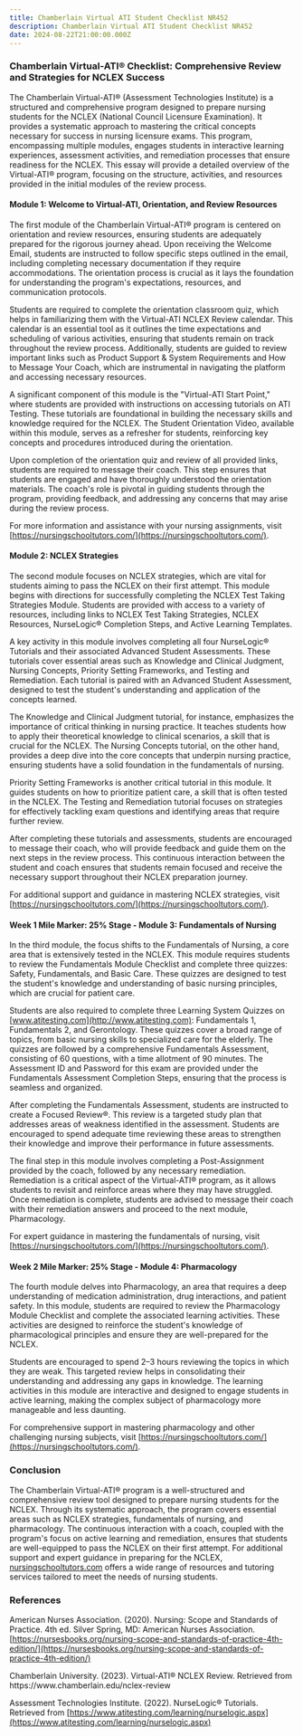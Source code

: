 ```yaml
---
title: Chamberlain Virtual ATI Student Checklist NR452
description: Chamberlain Virtual ATI Student Checklist NR452
date: 2024-08-22T21:00:00.000Z
---
```


### Chamberlain Virtual-ATI® Checklist: Comprehensive Review and Strategies for NCLEX Success

The Chamberlain Virtual-ATI® (Assessment Technologies Institute) is a structured and comprehensive program designed to prepare nursing students for the NCLEX (National Council Licensure Examination). It provides a systematic approach to mastering the critical concepts necessary for success in nursing licensure exams. This program, encompassing multiple modules, engages students in interactive learning experiences, assessment activities, and remediation processes that ensure readiness for the NCLEX. This essay will provide a detailed overview of the Virtual-ATI® program, focusing on the structure, activities, and resources provided in the initial modules of the review process.

#### Module 1: Welcome to Virtual-ATI, Orientation, and Review Resources

The first module of the Chamberlain Virtual-ATI® program is centered on orientation and review resources, ensuring students are adequately prepared for the rigorous journey ahead. Upon receiving the Welcome Email, students are instructed to follow specific steps outlined in the email, including completing necessary documentation if they require accommodations. The orientation process is crucial as it lays the foundation for understanding the program's expectations, resources, and communication protocols.

Students are required to complete the orientation classroom quiz, which helps in familiarizing them with the Virtual-ATI NCLEX Review calendar. This calendar is an essential tool as it outlines the time expectations and scheduling of various activities, ensuring that students remain on track throughout the review process. Additionally, students are guided to review important links such as Product Support & System Requirements and How to Message Your Coach, which are instrumental in navigating the platform and accessing necessary resources.

A significant component of this module is the "Virtual-ATI Start Point," where students are provided with instructions on accessing tutorials on ATI Testing. These tutorials are foundational in building the necessary skills and knowledge required for the NCLEX. The Student Orientation Video, available within this module, serves as a refresher for students, reinforcing key concepts and procedures introduced during the orientation.

Upon completion of the orientation quiz and review of all provided links, students are required to message their coach. This step ensures that students are engaged and have thoroughly understood the orientation materials. The coach's role is pivotal in guiding students through the program, providing feedback, and addressing any concerns that may arise during the review process.

For more information and assistance with your nursing assignments, visit [https://nursingschooltutors.com/](https://nursingschooltutors.com/).

#### Module 2: NCLEX Strategies

The second module focuses on NCLEX strategies, which are vital for students aiming to pass the NCLEX on their first attempt. This module begins with directions for successfully completing the NCLEX Test Taking Strategies Module. Students are provided with access to a variety of resources, including links to NCLEX Test Taking Strategies, NCLEX Resources, NurseLogic® Completion Steps, and Active Learning Templates.

A key activity in this module involves completing all four NurseLogic® Tutorials and their associated Advanced Student Assessments. These tutorials cover essential areas such as Knowledge and Clinical Judgment, Nursing Concepts, Priority Setting Frameworks, and Testing and Remediation. Each tutorial is paired with an Advanced Student Assessment, designed to test the student's understanding and application of the concepts learned.

The Knowledge and Clinical Judgment tutorial, for instance, emphasizes the importance of critical thinking in nursing practice. It teaches students how to apply their theoretical knowledge to clinical scenarios, a skill that is crucial for the NCLEX. The Nursing Concepts tutorial, on the other hand, provides a deep dive into the core concepts that underpin nursing practice, ensuring students have a solid foundation in the fundamentals of nursing.

Priority Setting Frameworks is another critical tutorial in this module. It guides students on how to prioritize patient care, a skill that is often tested in the NCLEX. The Testing and Remediation tutorial focuses on strategies for effectively tackling exam questions and identifying areas that require further review.

After completing these tutorials and assessments, students are encouraged to message their coach, who will provide feedback and guide them on the next steps in the review process. This continuous interaction between the student and coach ensures that students remain focused and receive the necessary support throughout their NCLEX preparation journey.

For additional support and guidance in mastering NCLEX strategies, visit [https://nursingschooltutors.com/](https://nursingschooltutors.com/).

#### Week 1 Mile Marker: 25% Stage - Module 3: Fundamentals of Nursing

In the third module, the focus shifts to the Fundamentals of Nursing, a core area that is extensively tested in the NCLEX. This module requires students to review the Fundamentals Module Checklist and complete three quizzes: Safety, Fundamentals, and Basic Care. These quizzes are designed to test the student's knowledge and understanding of basic nursing principles, which are crucial for patient care.

Students are also required to complete three Learning System Quizzes on [www.atitesting.com](http://www.atitesting.com): Fundamentals 1, Fundamentals 2, and Gerontology. These quizzes cover a broad range of topics, from basic nursing skills to specialized care for the elderly. The quizzes are followed by a comprehensive Fundamentals Assessment, consisting of 60 questions, with a time allotment of 90 minutes. The Assessment ID and Password for this exam are provided under the Fundamentals Assessment Completion Steps, ensuring that the process is seamless and organized.

After completing the Fundamentals Assessment, students are instructed to create a Focused Review®. This review is a targeted study plan that addresses areas of weakness identified in the assessment. Students are encouraged to spend adequate time reviewing these areas to strengthen their knowledge and improve their performance in future assessments.

The final step in this module involves completing a Post-Assignment provided by the coach, followed by any necessary remediation. Remediation is a critical aspect of the Virtual-ATI® program, as it allows students to revisit and reinforce areas where they may have struggled. Once remediation is complete, students are advised to message their coach with their remediation answers and proceed to the next module, Pharmacology.

For expert guidance in mastering the fundamentals of nursing, visit [https://nursingschooltutors.com/](https://nursingschooltutors.com/).

#### Week 2 Mile Marker: 25% Stage - Module 4: Pharmacology

The fourth module delves into Pharmacology, an area that requires a deep understanding of medication administration, drug interactions, and patient safety. In this module, students are required to review the Pharmacology Module Checklist and complete the associated learning activities. These activities are designed to reinforce the student's knowledge of pharmacological principles and ensure they are well-prepared for the NCLEX.

Students are encouraged to spend 2–3 hours reviewing the topics in which they are weak. This targeted review helps in consolidating their understanding and addressing any gaps in knowledge. The learning activities in this module are interactive and designed to engage students in active learning, making the complex subject of pharmacology more manageable and less daunting.

For comprehensive support in mastering pharmacology and other challenging nursing subjects, visit [https://nursingschooltutors.com/](https://nursingschooltutors.com/).

### Conclusion

The Chamberlain Virtual-ATI® program is a well-structured and comprehensive review tool designed to prepare nursing students for the NCLEX. Through its systematic approach, the program covers essential areas such as NCLEX strategies, fundamentals of nursing, and pharmacology. The continuous interaction with a coach, coupled with the program's focus on active learning and remediation, ensures that students are well-equipped to pass the NCLEX on their first attempt. For additional support and expert guidance in preparing for the NCLEX, [nursingschooltutors.com](https://nursingschooltutors.com/) offers a wide range of resources and tutoring services tailored to meet the needs of nursing students.

### References

American Nurses Association. (2020). Nursing: Scope and Standards of Practice. 4th ed. Silver Spring, MD: American Nurses Association. [https://nursesbooks.org/nursing-scope-and-standards-of-practice-4th-edition/](https://nursesbooks.org/nursing-scope-and-standards-of-practice-4th-edition/)

Chamberlain University. (2023). Virtual-ATI® NCLEX Review. Retrieved from https\://www\.chamberlain.edu/nclex-review

Assessment Technologies Institute. (2022). NurseLogic® Tutorials. Retrieved from [https://www.atitesting.com/learning/nurselogic.aspx](https://www.atitesting.com/learning/nurselogic.aspx)
